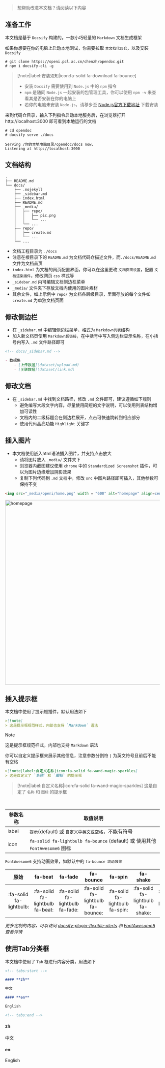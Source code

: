 > 想帮助改进本文档？请阅读以下内容

## 准备工作

本文档是基于 `Docsify` 构建的，一款小巧轻量的 `Markdown` 文档生成框架 <br>

如果你想要在你的电脑上启动本地测试，你需要拉取 `本文档代码仓`，以及安装 `Docsify`

```shell
# git clone https://openi.pcl.ac.cn/chenzh/opendoc.git
# npm i docsify-cli -g
```

>[!note|label:安装须知|icon:fa-solid fa-download fa-bounce]
> - 安装 `Docsify` 需要使用到 `Node.js` 中的 `npm` 指令
> - `npm` 是随同 `Node.js` 一起安装的包管理工具，你可以使用 `npm -v` 来查看其是否安装在你的电脑上
> - 若你的电脑未安装 `Node.js`，请移步至 [Node.js官方下载地址](https://nodejs.org/zh-cn/download/) 下载安装

来到代码仓目录，输入下列指令启动本地服务后，在浏览器打开 http://localhost:3000 即可看到本地运行的文档

```shell
# cd opendoc
# docsify serve ./docs

Serving /你的本地电脑目录/opendoc/docs now. 
Listening at http://localhost:3000
```

## 文档结构

```text
.
├── README.md
└── docs/
    ├── .nojekyll
    ├── _sidebar.md
    ├── index.html
    ├── README.md
    ├── _media/
    │   ├── repo/
    │   │   ├── pic.png
    │   │   └── ...
    │   └── ...
    ├── repo/
    │   ├── create.md
    │   └── ...
    └── ...
```
- 文档工程目录为 `./docs`
- 注意在根目录下的 `README.md` 为文档代码仓描述文件，而`./docs/README.md` 文件为文档首页
- `index.html` 为文档的网页配置界面，你可以在这里更改 `文档页面设置`，配置 `文档渲染插件`，修改网页 `css` 样式等
- `_sidebar.md` 内可编辑文档侧边栏菜单
- `_media/` 文件夹下存放文档内使用的图片素材
- 其余文件，如上示例中 `repo/` 为文档各层级目录，里面存放的每个文件如 `create.md` 为单独文档页面

## 修改侧边栏

- 在 `_sidebar.md` 中编辑侧边栏菜单，格式为 `Markdown列表`结构
- 加入新文档页使用 `Markdown超链接`，在中括号中写入侧边栏显示名称，在小括号内写入 `.md` 文件路径即可

```markdown
<!-- docs/_sidebar.md -->

- 数据集
    - [上传数据](dataset/upload.md)
    - [关联数据](dataset/link.md)
```

## 修改文档

- 在 `_sidebar.md` 中找到文档路径，修改 `.md` 文件即可，建议遵循如下规则
    - 避免编写大段文字内容，尽量使用简短的文字说明，可以使用列表结构增加可读性
    - 文档内的二级标题会在侧边栏展开，点击可快速跳转到相应部分
    - 使用代码高亮功能 `Highlight` 关键字

## 插入图片

- 本文档使用嵌入html语法插入图片，并支持点击放大
    - 请将图片放入 `_media/` 文件夹下
    - 浏览器内截图建议使用 `chrome` 中的 `Standardized Screenshot` 插件，可以为图片边缘增加阴影效果
    - 复制下列代码到 `.md` 文档中，修改 `src` 中图片路径即可插入，其他参数可保持不变

```markdown
<img src="_media/openi/home.png" width = "600" alt="homepage" align=center/>
```

<img src="_media/openi/home.png" width = "600" alt="homepage" align=center/>

## 插入提示框

本文档中使用了提示框插件，默认用法如下

```markdown
>[!note]
> 这是提示框规范样式，内部也支持 `Markdown` 语法
```

>[!note]
> 这是提示框规范样式，内部也支持 `Markdown` 语法

你可以自定义提示框来展示其他信息，注意参数分割符 `|` 为英文符号且前后不能有空格

```markdown
>[!note|label:自定义名称|icon:fa-solid fa-wand-magic-sparkles]
> 这是自定义了 `名称` 和 `图标` 的提示框
```

>[!note|label:自定义名称|icon:fa-solid fa-wand-magic-sparkles]
> 这是自定了 `名称` 和 `图标` 的提示框

<br>

| 参数名称 | 取值说明 |
| --------------- | ---- |
| label  | `提示`(default) 或 `自定义中英文或空格`，不能有符号 |
| icon  | `fa-solid fa-lightbulb fa-bounce` (default) 或 使用其他 `FontAwesome6` 图标 |

`FontAwesome6` 支持动画效果，如默认中的 `fa-bounce 跳动效果`

| 原始 | fa-beat | fa-fade | fa-bounce | fa-spin | fa-shake | fa-flip |
| :--: | :--: | :--: | :--: | :--: | :--: | :--: |
| :fa-solid fa-lightbulb: | :fa-solid fa-lightbulb fa-beat: | :fa-solid fa-lightbulb fa-fade: | :fa-solid fa-lightbulb fa-bounce: | :fa-solid fa-lightbulb fa-spin: | :fa-solid fa-lightbulb fa-shake: | :fa-solid fa-lightbulb fa-flip: |

*更多定制的内容，可以访问 [docsify-plugin-flexible-alerts](https://github.com/fzankl/docsify-plugin-flexible-alerts) 和 [FontAwesome6](https://fa6.dashgame.com/) 查看详情*

## 使用Tab分类框

本文档中使用了 `Tab` 框进行内容分类，用法如下

```markdown
<!-- tabs:start -->

#### **zh**

中文

#### **en**

English

<!-- tabs:end -->

```

<!-- tabs:start -->

#### **zh**

中文

#### **en**

English

<!-- tabs:end -->

